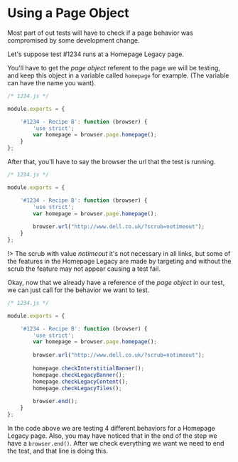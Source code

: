 # Using a Page Object
Most part of out tests will have to check if a page behavior was
compromised by some development change.

Let's suppose test #1234 runs at a Homepage Legacy page.

You'll have to get the *page object* referent to the page we will be
testing, and keep this object in a variable called `homepage` for
example. (The variable can have the name you want).

```javascript
/* 1234.js */

module.exports = {

    '#1234 - Recipe B': function (browser) {
        'use strict';
        var homepage = browser.page.homepage();
    }
};
```

After that, you'll have to say the browser the url that the test is
running.

```javascript
/* 1234.js */

module.exports = {

    '#1234 - Recipe B': function (browser) {
        'use strict';
        var homepage = browser.page.homepage();
        
        browser.url("http://www.dell.co.uk/?scrub=notimeout");
    }
};
```

!> The scrub with value *notimeout* it's not necessary in all links,
but some of the features in the Homepage Legacy are made by targeting
and without the scrub the feature may not appear causing a test fail.

Okay, now that we already have a reference of the *page object* in our
test, we can just call for the behavior we want to test.

```javascript
/* 1234.js */

module.exports = {

    '#1234 - Recipe B': function (browser) {
        'use strict';
        var homepage = browser.page.homepage();
        
        browser.url("http://www.dell.co.uk/?scrub=notimeout");
        
        homepage.checkInterstitialBanner();
        homepage.checkLegacyBanner();
        homepage.checkLegacyContent();
        homepage.checkLegacyTiles();
        
        browser.end();
    }
};
```

In the code above we are testing 4 different behaviors for a
Homepage Legacy page. Also, you may have noticed that in the end of
the step we have a `browser.end()`. After we check everything we want
we need to end the test, and that line is doing this.